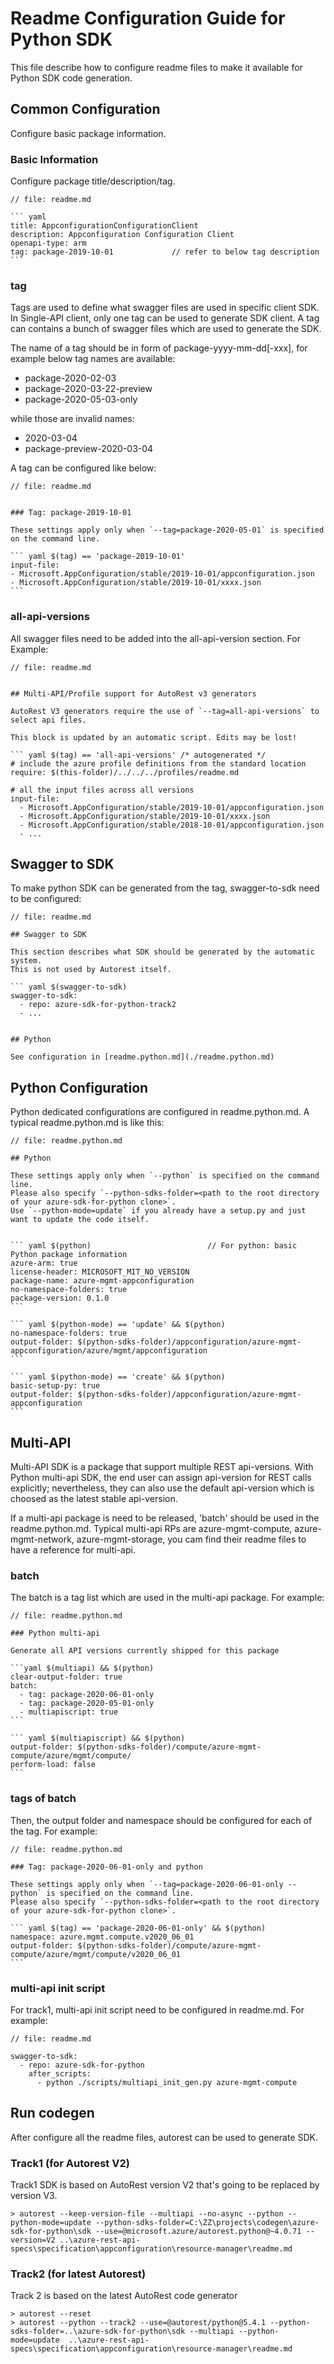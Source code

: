 # Readme Configuration Guide for Python SDK
This file describe how to configure readme files to make it available for Python SDK code generation.

## Common Configuration
Configure basic package information.

### Basic Information
Configure package title/description/tag.
~~~~
// file: readme.md

``` yaml
title: AppconfigurationConfigurationClient
description: Appconfiguration Configuration Client
openapi-type: arm
tag: package-2019-10-01             // refer to below tag description
```
~~~~

### tag
Tags are used to define what swagger files are used in specific client SDK. In Single-API client, only one tag can be used to generate SDK client.
A tag can contains a bunch of swagger files which are used to generate the SDK. 

The name of a tag should be in form of package-yyyy-mm-dd[-xxx], for example below tag names are available:
- package-2020-02-03
- package-2020-03-22-preview
- package-2020-05-03-only

while those are invalid names:
- 2020-03-04
- package-preview-2020-03-04

A tag can be configured like below:
~~~~
// file: readme.md


### Tag: package-2019-10-01

These settings apply only when `--tag=package-2020-05-01` is specified on the command line.

``` yaml $(tag) == 'package-2019-10-01'
input-file:
- Microsoft.AppConfiguration/stable/2019-10-01/appconfiguration.json
- Microsoft.AppConfiguration/stable/2019-10-01/xxxx.json
```
~~~~


### all-api-versions
All swagger files need to be added into the all-api-version section. For Example:

~~~~
// file: readme.md


## Multi-API/Profile support for AutoRest v3 generators 

AutoRest V3 generators require the use of `--tag=all-api-versions` to select api files.

This block is updated by an automatic script. Edits may be lost!

``` yaml $(tag) == 'all-api-versions' /* autogenerated */
# include the azure profile definitions from the standard location
require: $(this-folder)/../../../profiles/readme.md

# all the input files across all versions
input-file:
  - Microsoft.AppConfiguration/stable/2019-10-01/appconfiguration.json
  - Microsoft.AppConfiguration/stable/2019-10-01/xxxx.json
  - Microsoft.AppConfiguration/stable/2018-10-01/appconfiguration.json
  - ...
~~~~


## Swagger to SDK
To make python SDK can be generated from the tag, swagger-to-sdk need to be configured:

~~~
// file: readme.md

## Swagger to SDK

This section describes what SDK should be generated by the automatic system.
This is not used by Autorest itself.

``` yaml $(swagger-to-sdk)
swagger-to-sdk:
  - repo: azure-sdk-for-python-track2
  - ...


## Python

See configuration in [readme.python.md](./readme.python.md)
~~~

## Python Configuration
Python dedicated configurations are configured in readme.python.md.
A typical readme.python.md is like this:

~~~
// file: readme.python.md

## Python

These settings apply only when `--python` is specified on the command line.
Please also specify `--python-sdks-folder=<path to the root directory of your azure-sdk-for-python clone>`.
Use `--python-mode=update` if you already have a setup.py and just want to update the code itself.


``` yaml $(python)                          // For python: basic Python package information 
azure-arm: true
license-header: MICROSOFT_MIT_NO_VERSION
package-name: azure-mgmt-appconfiguration
no-namespace-folders: true
package-version: 0.1.0
```

``` yaml $(python-mode) == 'update' && $(python)
no-namespace-folders: true
output-folder: $(python-sdks-folder)/appconfiguration/azure-mgmt-appconfiguration/azure/mgmt/appconfiguration
```

``` yaml $(python-mode) == 'create' && $(python)
basic-setup-py: true
output-folder: $(python-sdks-folder)/appconfiguration/azure-mgmt-appconfiguration
```
~~~

## Multi-API
Multi-API SDK is a package that support multiple REST api-versions. With Python multi-api SDK, the end user can assign api-version for REST calls explicitly; nevertheless, they can also use the default api-version which is choosed as the latest stable api-version.

If a multi-api package is need to be released, 'batch' should be used in the readme.python.md.
Typical multi-api RPs are azure-mgmt-compute, azure-mgmt-network, azure-mgmt-storage, you cam find their readme files to have a reference for multi-api.

### batch
The batch is a tag list which are used in the multi-api package. For example:
~~~
// file: readme.python.md

### Python multi-api

Generate all API versions currently shipped for this package

```yaml $(multiapi) && $(python)
clear-output-folder: true
batch:
  - tag: package-2020-06-01-only
  - tag: package-2020-05-01-only
  - multiapiscript: true
```

``` yaml $(multiapiscript) && $(python)
output-folder: $(python-sdks-folder)/compute/azure-mgmt-compute/azure/mgmt/compute/
perform-load: false
```
~~~

### tags of batch
Then, the output folder and namespace should be configured for each of the tag. For example:
~~~
// file: readme.python.md

### Tag: package-2020-06-01-only and python

These settings apply only when `--tag=package-2020-06-01-only --python` is specified on the command line.
Please also specify `--python-sdks-folder=<path to the root directory of your azure-sdk-for-python clone>`.

``` yaml $(tag) == 'package-2020-06-01-only' && $(python)
namespace: azure.mgmt.compute.v2020_06_01
output-folder: $(python-sdks-folder)/compute/azure-mgmt-compute/azure/mgmt/compute/v2020_06_01
```
~~~


### multi-api init script
For track1, multi-api init script need to be configured in readme.md. For example:

~~~
// file: readme.md

swagger-to-sdk:
  - repo: azure-sdk-for-python
    after_scripts:
      - python ./scripts/multiapi_init_gen.py azure-mgmt-compute
~~~


## Run codegen
After configure all the readme files, autorest can be used to generate SDK.

### Track1 (for Autorest V2)
Track1 SDK is based on AutoRest version V2 that's going to be replaced by version V3.

~~~
> autorest --keep-version-file --multiapi --no-async --python --python-mode=update --python-sdks-folder=C:\ZZ\projects\codegen\azure-sdk-for-python\sdk --use=@microsoft.azure/autorest.python@~4.0.71 --version=V2 ..\azure-rest-api-specs\specification\appconfiguration\resource-manager\readme.md
~~~

### Track2 (for latest Autorest)
Track 2 is based on the latest AutoRest code generator

~~~
> autorest --reset
> autorest --python --track2 --use=@autorest/python@5.4.1 --python-sdks-folder=..\azure-sdk-for-python\sdk --multiapi --python-mode=update  ..\azure-rest-api-specs\specification\appconfiguration\resource-manager\readme.md
~~~
